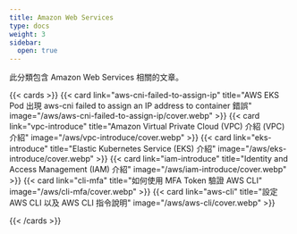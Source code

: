 ```yaml
---
title: Amazon Web Services
type: docs
weight: 3
sidebar:
  open: true
---
```


此分類包含 Amazon Web Services 相關的文章。

<!--more-->

{{< cards >}}
{{< card link="aws-cni-failed-to-assign-ip" title="AWS EKS Pod 出現 aws-cni failed to assign an IP address to container 錯誤" image="/aws/aws-cni-failed-to-assign-ip/cover.webp" >}}
{{< card link="vpc-introduce" title="Amazon Virtual Private Cloud (VPC) 介紹 (VPC) 介紹" image="/aws/vpc-introduce/cover.webp" >}}
{{< card link="eks-introduce" title="Elastic Kubernetes Service (EKS) 介紹" image="/aws/eks-introduce/cover.webp" >}}
{{< card link="iam-introduce" title="Identity and Access Management (IAM) 介紹" image="/aws/iam-introduce/cover.webp" >}}
{{< card link="cli-mfa" title="如何使用 MFA Token 驗證 AWS CLI" image="/aws/cli-mfa/cover.webp" >}}
{{< card link="aws-cli" title="設定 AWS CLI 以及 AWS CLI 指令說明" image="/aws/aws-cli/cover.webp" >}}

{{< /cards >}}
